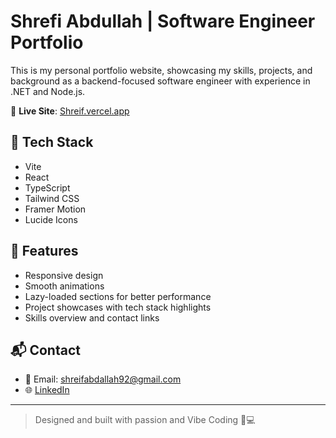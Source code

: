 # Shrefi Abdullah | Software Engineer Portfolio

This is my personal portfolio website, showcasing my skills, projects, and background as a backend-focused software engineer with experience in .NET and Node.js.

🔗 **Live Site**: [Shreif.vercel.app](https://keroles.vercel.app)

## 🚀 Tech Stack

- Vite
- React
- TypeScript
- Tailwind CSS
- Framer Motion
- Lucide Icons

## 📂 Features

- Responsive design
- Smooth animations
- Lazy-loaded sections for better performance
- Project showcases with tech stack highlights
- Skills overview and contact links

## 📬 Contact

- 📧 Email: shreifabdallah92@gmail.com
- 🌐 [LinkedIn](https://www.linkedin.com/in/shreif-abdullah-sh4503/)


---

> Designed and built with passion and Vibe Coding 🧠💻
